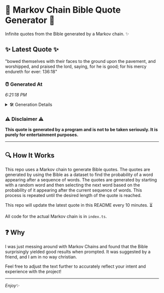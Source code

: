 # 📖 Markov Chain Bible Quote Generator 📖

Infinite quotes from the Bible generated by a Markov chain. ✨

## ✨ Latest Quote ✨
"bowed themselves with their faces to the ground upon the pavement, and worshipped, and praised the lord, saying, for he is good; for his mercy endureth for ever: 136:18"

### ⏰ Generated At
*6:21:18 PM*

<details>
    <summary>🛠️ Generation Details</summary>
    <p>
        <strong>🌱 Seed:</strong> bowed<br>
        <strong>🔄 Iterations:</strong> 28<br>
        <strong>📜 Context History:</strong><br>[ bowed ]: themselves<br>[ bowed, themselves ]: with<br>[ bowed, themselves, with ]: their<br>[ bowed, themselves, with, their ]: faces<br>[ bowed, themselves, with, their, faces ]: to<br>[ bowed, themselves, with, their, faces, to ]: the<br>[ themselves, with, their, faces, to, the ]: ground<br>[ with, their, faces, to, the, ground ]: upon<br>[ their, faces, to, the, ground, upon ]: the<br>[ faces, to, the, ground, upon, the ]: pavement,<br>[ to, the, ground, upon, the, pavement, ]: and<br>[ the, ground, upon, the, pavement,, and ]: worshipped,<br>[ ground, upon, the, pavement,, and, worshipped, ]: and<br>[ upon, the, pavement,, and, worshipped,, and ]: praised<br>[ the, pavement,, and, worshipped,, and, praised ]: the<br>[ pavement,, and, worshipped,, and, praised, the ]: lord,<br>[ and, worshipped,, and, praised, the, lord, ]: saying,<br>[ worshipped,, and, praised, the, lord,, saying, ]: for<br>[ and, praised, the, lord,, saying,, for ]: he<br>[ praised, the, lord,, saying,, for, he ]: is<br>[ the, lord,, saying,, for, he, is ]: good;<br>[ lord,, saying,, for, he, is, good; ]: for<br>[ saying,, for, he, is, good;, for ]: his<br>[ for, he, is, good;, for, his ]: mercy<br>[ he, is, good;, for, his, mercy ]: endureth<br>[ is, good;, for, his, mercy, endureth ]: for<br>[ good;, for, his, mercy, endureth, for ]: ever:<br>[ for, his, mercy, endureth, for, ever: ]: 136:18<br>
    </p>
</details>

### ⚠️ Disclaimer ⚠️
**This quote is generated by a program and is not to be taken seriously. It is purely for entertainment purposes.**

---

## 🔍 How It Works

This repo uses a Markov chain to generate Bible quotes. The quotes are generated by using the Bible as a dataset to find the probability of a word appearing after a sequence of words. The quotes are generated by starting with a random word and then selecting the next word based on the probability of it appearing after the current sequence of words. This process is repeated until the desired length of the quote is reached.

This repo will update the latest quote in this README every 10 minutes. ⏳

All code for the actual Markov chain is in `index.ts`.

## ❓ Why

I was just messing around with Markov Chains and found that the Bible surprisingly yielded good results when prompted. 
It was suggested by a friend, and I am in no way christian.

Feel free to adjust the text further to accurately reflect your intent and experience with the project!

---

*Enjoy*✨

